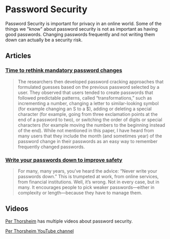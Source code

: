 # Password Security

Password Security is important for privacy in an online world. Some of the things we "know" about password security is not as important as having good passwords. Changing passwords frequently and not writing them down can actually be a security risk.

## Articles

### [Time to rethink mandatory password changes](https://www.ftc.gov/news-events/blogs/techftc/2016/03/time-rethink-mandatory-password-changes)

> The researchers then developed password cracking approaches that formulated guesses based on the previous password selected by a user. They observed that users tended to create passwords that followed predictable patterns, called “transformations,” such as incrementing a number, changing a letter to similar-looking symbol (for example changing an S to a $), adding or deleting a special character (for example, going from three exclamation points at the end of a password to two), or switching the order of digits or special characters (for example moving the numbers to the beginning instead of the end). While not mentioned in this paper, I have heard from many users that they include the month (and sometimes year) of the password change in their passwords as an easy way to remember frequently changed passwords.


### [Write your passwords down to improve safety](https://www.macworld.com/article/3006939/security/write-your-passwords-down-to-improve-safety.html)

> For many, many years, you’ve heard the advice: “Never write your passwords down.” This is trumpeted at work, from online services, from financial institutions. Well, it’s wrong. Not in every case, but in many. It encourages people to pick weaker passwords—either in complexity or length—because they have to manage them.



## Videos
[Per Thorsheim](https://password.consulting/author/per/) has multiple videos about password security.

[Per Thorsheim YouTube channel](https://www.youtube.com/user/thorsheim)
